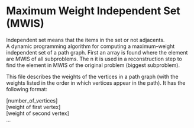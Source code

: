 # Maximum Weight Independent Set (MWIS)
Independent set means that the items in the set or not adjacents.  
A dynamic programming algorithm for computing a maximum-weight independent set of a path graph.  First an array is found where the element are MWIS of all subproblems. The n it is used in a reconstruction step to find the element in MWIS of the original problem (biggest subproblem).

This file describes the weights of the vertices in a path graph (with the weights listed in the order in which vertices appear in the path). It has the following format:  

[number_of_vertices]  
[weight of first vertex]  
[weight of second vertex]  
...
